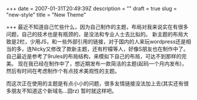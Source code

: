 +++
date = 2007-01-31T20:49:39Z
description = ""
draft = true
slug = "new-style"
title = "New Theme"

+++
最近不知道自己忙些什么，因为自己制作的主题，布局对我来说实在有很多问题，自己的技术也是有瓶颈的，是没法和专业人士去比拟的。
新主题的布局大致是2栏，少用JS，和一些外部引用的链接，对于国内的人来玩wordpress还是相当的多，连Nicky又修改了款新主题，还有柠檬等人，好像S朋友也在制作中了。自己最近是参考了9rules的布局结构，来模拟下自己的布局，可达不到那样的完美。
现在我已经在制作中了，想近期发布一款简洁的主题(起码一个月内发布)，然后有时间在考虑制作个有点技术美观性的主题。

而这次正在使用的主题是有点小小的问题，很多友情链接没法加上去(其实还有很多朋友不知道这个新域名…囧rz)
暂时就这样吧。